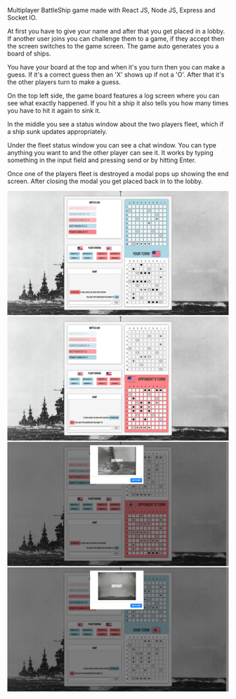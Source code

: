 Multiplayer BattleShip game made with React JS, Node JS, Express and Socket IO.

At first you have to give your name and after that you get placed in a lobby. If another user joins you can challenge them to a game, if they accept then the screen switches to the game screen. The game auto generates you a board of ships.

You have your board at the top and when it's you turn then you can make a guess. If it's a correct guess then an 'X' shows up if not a 'O'. After that it's the other players turn to make a guess. 

On the top left side, the game board features a log screen where you can see what exactly happened. If you hit a ship it also tells you how many times you have to hit it again to sink it. 

In the middle you see a status window about the two players fleet, which if a ship sunk updates appropriately. 

Under the fleet status window you can see a chat window. You can type anything you want to and the other player can see it. It works by typing something in the input field and pressing send or by hitting Enter.

Once one of the players fleet is destroyed a modal pops up showing the end screen. After closing the modal you get placed back in to the lobby.

![App Preview](battleship.jpg)
![App Preview](battleship1.jpg)
![App Preview](battleship2.jpg)
![App Preview](battleship3.jpg)
